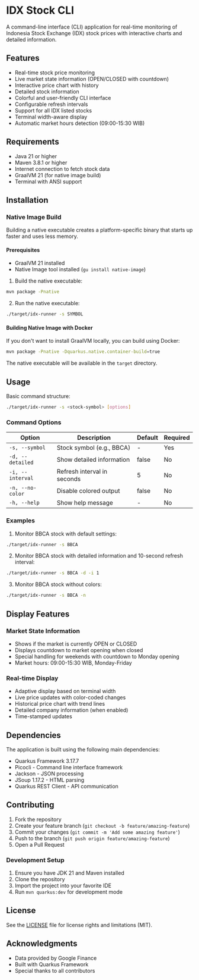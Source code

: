 # IDX Stock CLI

A command-line interface (CLI) application for real-time monitoring of Indonesia Stock Exchange (IDX) stock prices with interactive charts and detailed information.

## Features

- Real-time stock price monitoring
- Live market state information (OPEN/CLOSED with countdown)
- Interactive price chart with history
- Detailed stock information
- Colorful and user-friendly CLI interface
- Configurable refresh intervals
- Support for all IDX listed stocks
- Terminal width-aware display
- Automatic market hours detection (09:00-15:30 WIB)

## Requirements

- Java 21 or higher
- Maven 3.8.1 or higher
- Internet connection to fetch stock data
- GraalVM 21 (for native image build)
- Terminal with ANSI support

## Installation

### Native Image Build

Building a native executable creates a platform-specific binary that starts up faster and uses less memory.

#### Prerequisites
- GraalVM 21 installed
- Native Image tool installed (`gu install native-image`)

1. Build the native executable:
```bash
mvn package -Pnative
```

2. Run the native executable:
```bash
./target/idx-runner -s SYMBOL
```

#### Building Native Image with Docker

If you don't want to install GraalVM locally, you can build using Docker:

```bash
mvn package -Pnative -Dquarkus.native.container-build=true
```

The native executable will be available in the `target` directory.

## Usage

Basic command structure:
```bash
./target/idx-runner -s <stock-symbol> [options]
```

### Command Options

| Option | Description | Default | Required |
|--------|-------------|---------|----------|
| `-s, --symbol` | Stock symbol (e.g., BBCA) | - | Yes |
| `-d, --detailed` | Show detailed information | false | No |
| `-i, --interval` | Refresh interval in seconds | 5 | No |
| `-n, --no-color` | Disable colored output | false | No |
| `-h, --help` | Show help message | - | No |

### Examples

1. Monitor BBCA stock with default settings:
```bash
./target/idx-runner -s BBCA
```

2. Monitor BBCA stock with detailed information and 10-second refresh interval:
```bash
./target/idx-runner -s BBCA -d -i 1
```

3. Monitor BBCA stock without colors:
```bash
./target/idx-runner -s BBCA -n
```

## Display Features

### Market State Information
- Shows if the market is currently OPEN or CLOSED
- Displays countdown to market opening when closed
- Special handling for weekends with countdown to Monday opening
- Market hours: 09:00-15:30 WIB, Monday-Friday

### Real-time Display
- Adaptive display based on terminal width
- Live price updates with color-coded changes
- Historical price chart with trend lines
- Detailed company information (when enabled)
- Time-stamped updates

## Dependencies

The application is built using the following main dependencies:

- Quarkus Framework 3.17.7
- Picocli - Command line interface framework
- Jackson - JSON processing
- JSoup 1.17.2 - HTML parsing
- Quarkus REST Client - API communication

## Contributing

1. Fork the repository
2. Create your feature branch (`git checkout -b feature/amazing-feature`)
3. Commit your changes (`git commit -m 'Add some amazing feature'`)
4. Push to the branch (`git push origin feature/amazing-feature`)
5. Open a Pull Request

### Development Setup

1. Ensure you have JDK 21 and Maven installed
2. Clone the repository
3. Import the project into your favorite IDE
4. Run `mvn quarkus:dev` for development mode

## License
See the [LICENSE](LICENSE) file for license rights and limitations (MIT).

## Acknowledgments

- Data provided by Google Finance
- Built with Quarkus Framework
- Special thanks to all contributors
